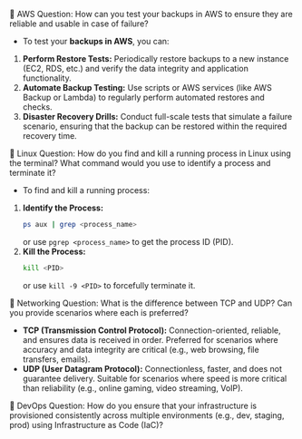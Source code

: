 🔸 AWS Question:
How can you test your backups in AWS to ensure they are reliable and usable in case of failure?
- To test your **backups in AWS**, you can:
1. **Perform Restore Tests:** Periodically restore backups to a new instance (EC2, RDS, etc.) and verify the data integrity and application functionality.
2. **Automate Backup Testing:** Use scripts or AWS services (like AWS Backup or Lambda) to regularly perform automated restores and checks.
3. **Disaster Recovery Drills:** Conduct full-scale tests that simulate a failure scenario, ensuring that the backup can be restored within the required recovery time.


🔸 Linux Question:
How do you find and kill a running process in Linux using the terminal? What command would you use to identify a process and terminate it?
- To find and kill a running process:
1. **Identify the Process:**
   ```bash
   ps aux | grep <process_name>
   ```
   or use `pgrep <process_name>` to get the process ID (PID).
2. **Kill the Process:**
   ```bash
   kill <PID>
   ```
   or use `kill -9 <PID>` to forcefully terminate it.


🔸 Networking Question:
What is the difference between TCP and UDP? Can you provide scenarios where each is preferred?
- **TCP (Transmission Control Protocol):** Connection-oriented, reliable, and ensures data is received in order. Preferred for scenarios where accuracy and data integrity are critical (e.g., web browsing, file transfers, emails).
- **UDP (User Datagram Protocol):** Connectionless, faster, and does not guarantee delivery. Suitable for scenarios where speed is more critical than reliability (e.g., online gaming, video streaming, VoIP).

🔸 DevOps Question:
How do you ensure that your infrastructure is provisioned consistently across multiple environments (e.g., dev, staging, prod) using Infrastructure as Code (IaC)?


